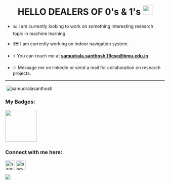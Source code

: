 <h1 align="center">HELLO DEALERS OF 0's & 1's <img src="https://github.com/TheDudeThatCode/TheDudeThatCode/blob/master/Assets/Hi.gif" width="30px"></h1>

  
- 📊 I am currently looking to work on something interesting research topic in machine learning.
  
- 🗺 I am currently working on Indoor navigation system.

- ⚡ You can reach me at **samudrala.santhosh.19cse@bmu.edu.in**

- 💥 Message me on linkedin or send a mail for collaboration on research projects. 
<hr>

<p>&nbsp;<img align="center" src="https://github-readme-stats.vercel.app/api?username=DCGUY009&theme=dark&show_icons=true" alt="samudralasanthosh" /></p>

 <h3 align="left"><b>My Badges: </b></h3>

<a href="https://dev.to/badge/hacktoberfest-2021" target="_blank">
<img src="https://res.cloudinary.com/practicaldev/image/fetch/s--1l8Lf2vD--/c_limit,f_auto,fl_progressive,q_80,w_180/https://dev-to-uploads.s3.amazonaws.com/uploads/badge/badge_image/131/hacktoberfest-2021-badge.png" width=100>
</a>

<h3 align="left"><b>Connect with me here:</b></h3>
<p align="left">


<a href="https://twitter.com/santoshsamudra3" target="blank"><img align="center" src="https://img.shields.io/badge/Twitter-1DA1F2?style=for-the-badge&logo=twitter&logoColor=white" alt=" santoshsamudra3" height="30"/></a>
<a href="https://www.linkedin.com/in/samudralasanthosh/" target="blank"><img align="center" src="https://img.shields.io/badge/LinkedIn-0077B5?style=for-the-badge&logo=linkedin&logoColor=white" alt="samudralasanthosh" height="30"/></a>
</p>

![](https://komarev.com/ghpvc/?username=DCGUY009&color=orange&label=👀👀👀)
